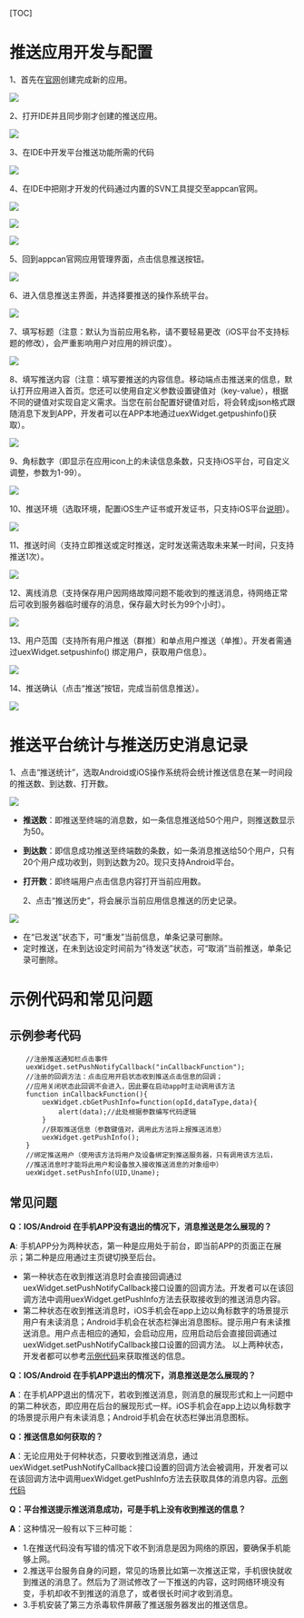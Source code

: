 [TOC]

# 推送应用开发与配置

  1、首先在[官网](http://dashboard.appcan.cn/app/)创建完成新的应用。

![](https://github.com/AppCanOpenSource/appcan-docs-v2/blob/master/%E5%BC%80%E5%8F%91%E6%8C%87%E5%AF%BC/img/1-1.png)

  2、打开IDE并且同步刚才创建的推送应用。

![](https://github.com/AppCanOpenSource/appcan-docs-v2/blob/master/%E5%BC%80%E5%8F%91%E6%8C%87%E5%AF%BC/img/1-2.png)

  3、在IDE中开发平台推送功能所需的代码

![](https://github.com/AppCanOpenSource/appcan-docs-v2/blob/master/%E5%BC%80%E5%8F%91%E6%8C%87%E5%AF%BC/img/1-3.png)

  4、在IDE中把刚才开发的代码通过内置的SVN工具提交至appcan官网。

![](https://github.com/AppCanOpenSource/appcan-docs-v2/blob/master/%E5%BC%80%E5%8F%91%E6%8C%87%E5%AF%BC/img/1-4.png)

![](https://github.com/AppCanOpenSource/appcan-docs-v2/blob/master/%E5%BC%80%E5%8F%91%E6%8C%87%E5%AF%BC/img/1-5.png)

![](https://github.com/AppCanOpenSource/appcan-docs-v2/blob/master/%E5%BC%80%E5%8F%91%E6%8C%87%E5%AF%BC/img/1-6.png)

  5、回到appcan官网应用管理界面，点击信息推送按钮。

![](https://github.com/AppCanOpenSource/appcan-docs-v2/blob/master/%E5%BC%80%E5%8F%91%E6%8C%87%E5%AF%BC/img/1-7.png)

  6、进入信息推送主界面，并选择要推送的操作系统平台。

![](https://github.com/AppCanOpenSource/appcan-docs-v2/blob/master/%E5%BC%80%E5%8F%91%E6%8C%87%E5%AF%BC/img/1-8.png)

  7、填写标题（注意：默认为当前应用名称，请不要轻易更改（iOS平台不支持标题的修改），会严重影响用户对应用的辨识度）。

![](https://github.com/AppCanOpenSource/appcan-docs-v2/blob/master/%E5%BC%80%E5%8F%91%E6%8C%87%E5%AF%BC/img/1-9.png)

  8、填写推送内容（注意：填写要推送的内容信息。移动端点击推送来的信息，默认打开应用进入首页。您还可以使用自定义参数设置键值对（key-value），根据不同的键值对实现自定义需求。当您在前台配置好键值对后，将会转成json格式跟随消息下发到APP，开发者可以在APP本地通过uexWidget.getpushinfo()获取）。

![](https://github.com/AppCanOpenSource/appcan-docs-v2/blob/master/%E5%BC%80%E5%8F%91%E6%8C%87%E5%AF%BC/img/1-10.png)	

  9、角标数字（即显示在应用icon上的未读信息条数，只支持iOS平台，可自定义调整，参数为1-99）。

![](https://github.com/AppCanOpenSource/appcan-docs-v2/blob/master/%E5%BC%80%E5%8F%91%E6%8C%87%E5%AF%BC/img/1-11.png)

  10、推送环境（选取环境，配置iOS生产证书或开发证书，只支持iOS平台[说明](http://newdocx.appcan.cn/newdocx/docx?type=1285_1278)）。

![](https://github.com/AppCanOpenSource/appcan-docs-v2/blob/master/%E5%BC%80%E5%8F%91%E6%8C%87%E5%AF%BC/img/1-12.png)

  11、推送时间（支持立即推送或定时推送，定时发送需选取未来某一时间，只支持推送1次）。

![](https://github.com/AppCanOpenSource/appcan-docs-v2/blob/master/%E5%BC%80%E5%8F%91%E6%8C%87%E5%AF%BC/img/1-13.png)

  12、离线消息（支持保存用户因网络故障问题不能收到的推送消息，待网络正常后可收到服务器临时缓存的消息，保存最大时长为99个小时）。

![](https://github.com/AppCanOpenSource/appcan-docs-v2/blob/master/%E5%BC%80%E5%8F%91%E6%8C%87%E5%AF%BC/img/1-14.png)

  13、用户范围（支持所有用户推送（群推）和单点用户推送（单推）。开发者需通过uexWidget.setpushinfo() 绑定用户，获取用户信息）。

![](https://github.com/AppCanOpenSource/appcan-docs-v2/blob/master/%E5%BC%80%E5%8F%91%E6%8C%87%E5%AF%BC/img/1-15.png)

  14、推送确认（点击“推送”按钮，完成当前信息推送）。

![](https://github.com/AppCanOpenSource/appcan-docs-v2/blob/master/%E5%BC%80%E5%8F%91%E6%8C%87%E5%AF%BC/img/1-16.png)

# 推送平台统计与推送历史消息记录
  1、点击“推送统计”，选取Android或iOS操作系统将会统计推送信息在某一时间段的推送数、到达数、打开数。

![](https://github.com/AppCanOpenSource/appcan-docs-v2/blob/master/%E5%BC%80%E5%8F%91%E6%8C%87%E5%AF%BC/img/1-17.png)

- **推送数**：即推送至终端的消息数，如一条信息推送给50个用户，则推送数显示为50。
- **到达数**：即信息成功推送至终端数的条数，如一条消息推送给50个用户，只有20个用户成功收到，则到达数为20。现只支持Android平台。
- **打开数**：即终端用户点击信息内容打开当前应用数。
  
  2、点击“推送历史”，将会展示当前应用信息推送的历史记录。

![](https://github.com/AppCanOpenSource/appcan-docs-v2/blob/master/%E5%BC%80%E5%8F%91%E6%8C%87%E5%AF%BC/img/1-18.png)
- 在“已发送”状态下，可“重发”当前信息，单条记录可删除。
- 定时推送，在未到达设定时间前为“待发送”状态，可“取消”当前推送，单条记录可删除。
  
  
# 示例代码和常见问题

## 示例参考代码
```
    //注册推送通知栏点击事件
    uexWidget.setPushNotifyCallback("inCallbackFunction");
    //注册的回调方法：点击应用开启状态收到推送点击信息的回调；
    //应用关闭状态此回调不会进入，因此要在启动app时主动调用该方法
    function inCallbackFunction(){
        uexWidget.cbGetPushInfo=function(opId,dataType,data){
            alert(data);//此处根据参数编写代码逻辑
        }
        //获取推送信息（参数键值对，调用此方法将上报推送消息）
        uexWidget.getPushInfo();
    }
    //绑定推送用户（使用该方法将用户及设备绑定到推送服务器，只有调用该方法后，
    //推送消息时才能将此用户和设备放入接收推送消息的对象组中）
    uexWidget.setPushInfo(UID,Uname);
```

## 常见问题

**Q：IOS/Android 在手机APP没有退出的情况下，消息推送是怎么展现的？**

**A**: 手机APP分为两种状态，第一种是应用处于前台，即当前APP的页面正在展示；第二种是应用通过主页键切换至后台。
- 第一种状态在收到推送消息时会直接回调通过uexWidget.setPushNotifyCallback接口设置的回调方法。开发者可以在该回调方法中调用uexWidget.getPushInfo方法去获取接收到的推送消息内容。
- 第二种状态在收到推送消息时，iOS手机会在app上边以角标数字的场景提示用户有未读消息；Android手机会在状态栏弹出消息图标。提示用户有未读推送消息。用户点击相应的通知，会启动应用，应用启动后会直接回调通过uexWidget.setPushNotifyCallback接口设置的回调方法。
 以上两种状态，开发者都可以参考[示例代码](#示例参考代码)来获取推送的信息。

**Q：IOS/Android 在手机APP退出的情况下，消息推送是怎么展现的？**

**A**：在手机APP退出的情况下，若收到推送消息，则消息的展现形式和上一问题中的第二种状态，即应用在后台的展现形式一样。iOS手机会在app上边以角标数字的场景提示用户有未读消息；Android手机会在状态栏弹出消息图标。

**Q：推送信息如何获取的？**

**A**：无论应用处于何种状态，只要收到推送消息，通过uexWidget.setPushNotifyCallback接口设置的回调方法会被调用，开发者可以在该回调方法中调用uexWidget.getPushInfo方法去获取具体的消息内容。[示例代码](#示例参考代码)

**Q：平台推送提示推送消息成功，可是手机上没有收到推送的信息？**

**A**：这种情况一般有以下三种可能：
- 1.在推送代码没有写错的情况下收不到消息是因为网络的原因，要确保手机能够上网。
- 2.推送平台服务自身的问题，常见的场景比如第一次推送正常，手机很快就收到推送的消息了。然后为了测试修改了一下推送的内容，这时网络环境没有变，手机却收不到推送的消息了，或者很长时间才收到消息。
- 3.手机安装了第三方杀毒软件屏蔽了推送服务器发出的推送信息。

